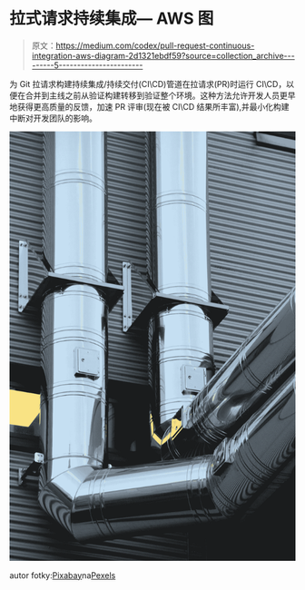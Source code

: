 # 拉式请求持续集成— AWS 图

> 原文：<https://medium.com/codex/pull-request-continuous-integration-aws-diagram-2d1321ebdf59?source=collection_archive---------5----------------------->

为 Git 拉请求构建持续集成/持续交付(CI\CD)管道在拉请求(PR)时运行 CI\CD，以便在合并到主线之前从验证构建转移到验证整个环境。这种方法允许开发人员更早地获得更高质量的反馈，加速 PR 评审(现在被 CI\CD 结果所丰富),并最小化构建中断对开发团队的影响。

![](img/ff3cfe58b759ca0dad340173368629d1.png)

autor fotky:[Pixabay](https://www.pexels.com/sk-sk/@pixabay?utm_content=attributionCopyText&utm_medium=referral&utm_source=pexels)na[Pexels](https://www.pexels.com/sk-sk/fotka/architektura-bruska-budova-ciara-257770/?utm_content=attributionCopyText&utm_medium=referral&utm_source=pexels)